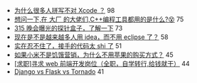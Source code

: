- [为什么很多人拼写不对 Xcode ？](https://www.v2ex.com/t/544985) 98
- [想问一下,在 大厂 的大佬们,C++编程工具都用的是什么?😵](https://www.v2ex.com/t/545017) 75
- [315 晚会曝光的探针盒子，了解一下](https://www.v2ex.com/t/545126) 73
- [现在是不是越来越多人用 idea，而不用 eclipse 了？](https://www.v2ex.com/t/545094) 58
- [实在忍不住了，接手的代码太 shi 了](https://www.v2ex.com/t/545011) 51
- [如果小米不是饥饿营销，为什么不用苹果的购买方式？](https://www.v2ex.com/t/545165) 45
- [[求职]寻求 web 前端开发岗位（全职，自学转行,给钱就干）](https://www.v2ex.com/t/544976) 44
- [Django vs Flask vs Tornado](https://www.v2ex.com/t/545144) 41
